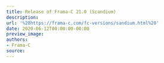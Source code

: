 ```yaml
---
title: Release of Frama-C 21.0 (Scandium)
description:
url: '%20https://frama-c.com/fc-versions/sandium.html%20'
date: 2020-06-12T00:00:00-00:00
preview_image:
authors:
- Frama-C
source:
---
```



